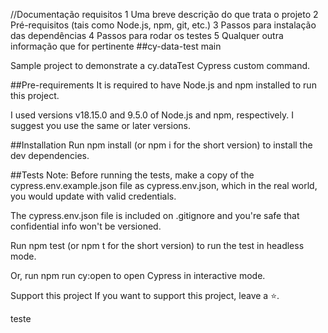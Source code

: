 //Documentação requisitos
 1 Uma breve descrição do que trata o projeto
  2 Pré-requisitos (tais como Node.js, npm, git, etc.)
    3 Passos para instalação das dependências
      4 Passos para rodar os testes
        5 Qualquer outra informação que for pertinente
##cy-data-test
main

Sample project to demonstrate a cy.dataTest Cypress custom command.

##Pre-requirements
It is required to have Node.js and npm installed to run this project.

I used versions v18.15.0 and 9.5.0 of Node.js and npm, respectively. I suggest you use the same or later versions.

##Installation
Run npm install (or npm i for the short version) to install the dev dependencies.

##Tests
Note: Before running the tests, make a copy of the cypress.env.example.json file as cypress.env.json, which in the real world, you would update with valid credentials.

The cypress.env.json file is included on .gitignore and you're safe that confidential info won't be versioned.

Run npm test (or npm t for the short version) to run the test in headless mode.

Or, run npm run cy:open to open Cypress in interactive mode.

Support this project
If you want to support this project, leave a ⭐.

teste